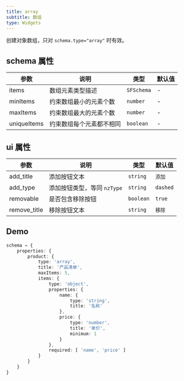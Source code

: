 ```yaml
---
title: array
subtitle: 数组
type: Widgets
---
```


创建对象数组，只对 `schema.type="array"` 时有效。

## schema 属性

参数        | 说明                     | 类型       | 默认值
------------|--------------------------|------------|--------
items       | 数组元素类型描述         | `SFSchema` | -
minItems    | 约束数组最小的元素个数   | `number`   | -
maxItems    | 约束数组最大的元素个数   | `number`   | -
uniqueItems | 约束数组每个元素都不相同 | `boolean`  | -

## ui 属性

参数         | 说明                       | 类型      | 默认值
-------------|----------------------------|-----------|----------
add_title    | 添加按钮文本               | `string`  | `添加`
add_type     | 添加按钮类型，等同 `nzType` | `string`  | `dashed`
removable    | 是否包含移除按钮           | `boolean` | `true`
remove_title | 移除按钮文本               | `string`  | `移除`

## Demo

```ts
schema = {
    properties: {
        product: {
            type: 'array',
            title: '产品清单',
            maxItems: 5,
            items: {
                type: 'object',
                properties: {
                    name: {
                        type: 'string',
                        title: '名称'
                    },
                    price: {
                        type: 'number',
                        title: '单价',
                        minimum: 1
                    }
                },
                required: [ 'name', 'price' ]
            }
        }
    }
}
```
